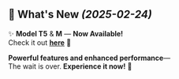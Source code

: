 ## 🔔 **What's New** _(2025-02-24)_

✨ **Model T5** & **M** — **Now Available!**  
Check it out [**here**](https://github.com/RainbowRobotics/rby1-release/releases/tag/v0.4.1) 🚀  

**Powerful features and enhanced performance**—  
The wait is over. **Experience it now!** 🙌  